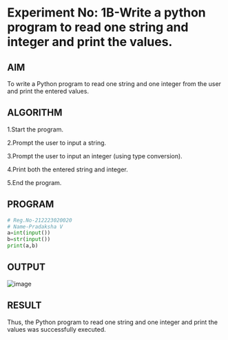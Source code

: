 # Experiment No: 1B-Write a python program to read one string and integer and print the values.

## AIM  
To write a Python program to read one string and one integer from the user and print the entered values.

## ALGORITHM  

1.Start the program.

2.Prompt the user to input a string.

3.Prompt the user to input an integer (using type conversion).

4.Print both the entered string and integer.

5.End the program.

## PROGRAM
```python
# Reg.No-212223020020
# Name-Pradaksha V
a=int(input())
b=str(input())
print(a,b)
```
## OUTPUT
![image](https://github.com/user-attachments/assets/01a2173e-ff26-4a6b-8042-16376f3cc1ef)

## RESULT
Thus, the Python program to read one string and one integer and print the values was successfully executed.
